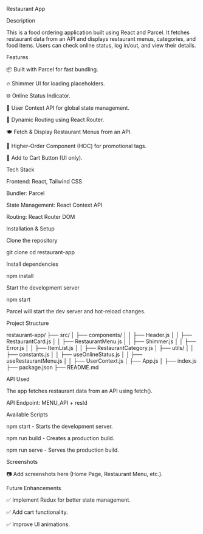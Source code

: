 Restaurant App

Description

This is a food ordering application built using React and Parcel. It fetches restaurant data from an API and displays restaurant menus, categories, and food items. Users can check online status, log in/out, and view their details.

Features

📦 Built with Parcel for fast bundling.

🔥 Shimmer UI for loading placeholders.

🌐 Online Status Indicator.

👤 User Context API for global state management.

📍 Dynamic Routing using React Router.

🍽️ Fetch & Display Restaurant Menus from an API.

📌 Higher-Order Component (HOC) for promotional tags.

🛒 Add to Cart Button (UI only).

Tech Stack

Frontend: React, Tailwind CSS

Bundler: Parcel

State Management: React Context API

Routing: React Router DOM

Installation & Setup

Clone the repository

git clone <repo-url>
cd restaurant-app

Install dependencies

npm install

Start the development server

npm start

Parcel will start the dev server and hot-reload changes.

Project Structure

restaurant-app/
├── src/
│   ├── components/
│   │   ├── Header.js
│   │   ├── RestaurantCard.js
│   │   ├── RestaurantMenu.js
│   │   ├── Shimmer.js
│   │   ├── Error.js
│   │   ├── ItemList.js
│   │   ├── RestaurantCategory.js
│   ├── utils/
│   │   ├── constants.js
│   │   ├── useOnlineStatus.js
│   │   ├── useRestaurantMenu.js
│   │   ├── UserContext.js
│   ├── App.js
│   ├── index.js
├── package.json
├── README.md

API Used

The app fetches restaurant data from an API using fetch().

API Endpoint: MENU_API + resId

Available Scripts

npm start - Starts the development server.

npm run build - Creates a production build.

npm run serve - Serves the production build.

Screenshots

📷 Add screenshots here (Home Page, Restaurant Menu, etc.).

Future Enhancements

✅ Implement Redux for better state management.

✅ Add cart functionality.

✅ Improve UI animations.